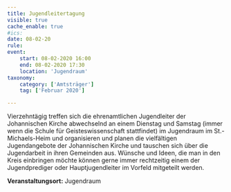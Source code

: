```yaml
---
title: Jugendleitertagung
visible: true
cache_enable: true
#ics: 
date: 08-02-20
rule: 
event:
	start: 08-02-2020 16:00
	end: 08-02-2020 17:30
	location: 'Jugendraum'
taxonomy:
	category: ['Amtsträger']
	tag: ['Februar 2020']

---
```

Vierzehntägig treffen sich die ehrenamtlichen Jugendleiter der Johannischen Kirche abwechselnd an einem Dienstag und Samstag (immer wenn die Schule für Geisteswissenschaft stattfindet) im Jugendraum im St.-Michaels-Heim und organisieren und planen die vielfältigen Jugendangebote der Johannischen Kirche und tauschen sich über die Jugendarbeit in ihren Gemeinden aus. Wünsche und Ideen, die man in den Kreis einbringen möchte können gerne immer rechtzeitig einem der Jugendprediger oder Hauptjugendleiter im Vorfeld mitgeteilt werden.



**Veranstaltungsort:** Jugendraum

